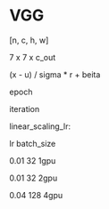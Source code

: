# VGG

[n, c, h, w]  
 
7 x 7 x c_out

(x - u) / sigma  * r + beita


epoch 

iteration


linear_scaling_lr:  

lr batch_size

0.01  32  1gpu

0.01 32 2gpu 

0.04  128  4gpu

